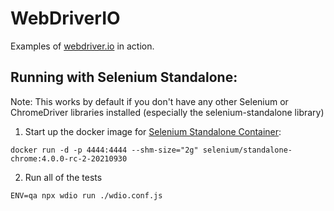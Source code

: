 # WebDriverIO

Examples of [webdriver.io](http://webdriver.io/) in action.


## Running with Selenium Standalone:

Note: This works by default if you don't have any other Selenium or ChromeDriver libraries installed (especially the selenium-standalone library)

1. Start up the docker image for [Selenium Standalone Container](https://github.com/SeleniumHQ/docker-selenium):

`docker run -d -p 4444:4444 --shm-size="2g" selenium/standalone-chrome:4.0.0-rc-2-20210930`

2. Run all of the tests

`ENV=qa npx wdio run ./wdio.conf.js`